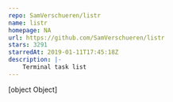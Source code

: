 ```yaml
---
repo: SamVerschueren/listr
name: listr
homepage: NA
url: https://github.com/SamVerschueren/listr
stars: 3291
starredAt: 2019-01-11T17:45:18Z
description: |-
    Terminal task list
---
```


[object Object]
